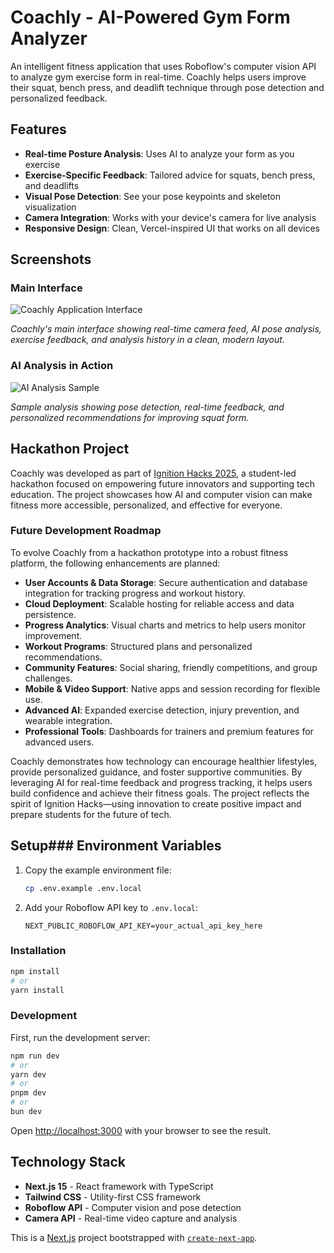 # Coachly - AI-Powered Gym Form Analyzer

An intelligent fitness application that uses Roboflow's computer vision API to analyze gym exercise form in real-time. Coachly helps users improve their squat, bench press, and deadlift technique through pose detection and personalized feedback.

## Features

- **Real-time Posture Analysis**: Uses AI to analyze your form as you exercise
- **Exercise-Specific Feedback**: Tailored advice for squats, bench press, and deadlifts
- **Visual Pose Detection**: See your pose keypoints and skeleton visualization
- **Camera Integration**: Works with your device's camera for live analysis
- **Responsive Design**: Clean, Vercel-inspired UI that works on all devices

## Screenshots

### Main Interface

![Coachly Application Interface](https://i.imgur.com/3VfmIrz.png)

_Coachly's main interface showing real-time camera feed, AI pose analysis, exercise feedback, and analysis history in a clean, modern layout._

### AI Analysis in Action

![AI Analysis Sample](https://i.imgur.com/SkKIJGv.png)

_Sample analysis showing pose detection, real-time feedback, and personalized recommendations for improving squat form._
## Hackathon Project

Coachly was developed as part of [Ignition Hacks 2025](https://ignition-hacks-v-6.devpost.com/), a student-led hackathon focused on empowering future innovators and supporting tech education. The project showcases how AI and computer vision can make fitness more accessible, personalized, and effective for everyone.

### Future Development Roadmap

To evolve Coachly from a hackathon prototype into a robust fitness platform, the following enhancements are planned:

- **User Accounts & Data Storage**: Secure authentication and database integration for tracking progress and workout history.
- **Cloud Deployment**: Scalable hosting for reliable access and data persistence.
- **Progress Analytics**: Visual charts and metrics to help users monitor improvement.
- **Workout Programs**: Structured plans and personalized recommendations.
- **Community Features**: Social sharing, friendly competitions, and group challenges.
- **Mobile & Video Support**: Native apps and session recording for flexible use.
- **Advanced AI**: Expanded exercise detection, injury prevention, and wearable integration.
- **Professional Tools**: Dashboards for trainers and premium features for advanced users.

Coachly demonstrates how technology can encourage healthier lifestyles, provide personalized guidance, and foster supportive communities. By leveraging AI for real-time feedback and progress tracking, it helps users build confidence and achieve their fitness goals. The project reflects the spirit of Ignition Hacks—using innovation to create positive impact and prepare students for the future of tech.

## Setup### Environment Variables

1. Copy the example environment file:

   ```bash
   cp .env.example .env.local
   ```

2. Add your Roboflow API key to `.env.local`:
   ```
   NEXT_PUBLIC_ROBOFLOW_API_KEY=your_actual_api_key_here
   ```

### Installation

```bash
npm install
# or
yarn install
```

### Development

First, run the development server:

```bash
npm run dev
# or
yarn dev
# or
pnpm dev
# or
bun dev
```

Open [http://localhost:3000](http://localhost:3000) with your browser to see the result.

## Technology Stack

- **Next.js 15** - React framework with TypeScript
- **Tailwind CSS** - Utility-first CSS framework
- **Roboflow API** - Computer vision and pose detection
- **Camera API** - Real-time video capture and analysis

This is a [Next.js](https://nextjs.org) project bootstrapped with [`create-next-app`](https://nextjs.org/docs/app/api-reference/cli/create-next-app).

